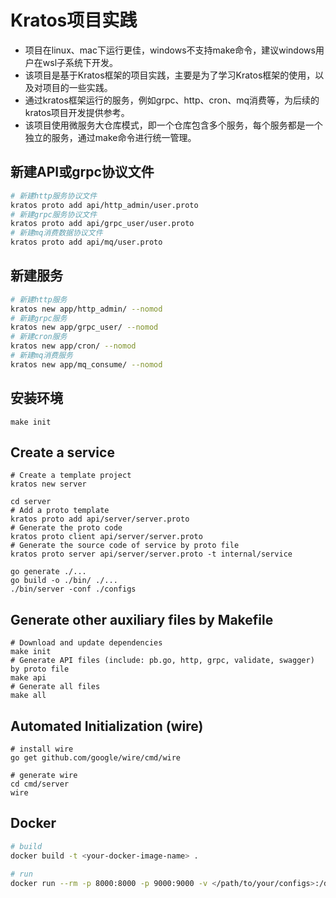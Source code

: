 # Kratos项目实践

- 项目在linux、mac下运行更佳，windows不支持make命令，建议windows用户在wsl子系统下开发。
- 该项目是基于Kratos框架的项目实践，主要是为了学习Kratos框架的使用，以及对项目的一些实践。
- 通过kratos框架运行的服务，例如grpc、http、cron、mq消费等，为后续的kratos项目开发提供参考。
- 该项目使用微服务大仓库模式，即一个仓库包含多个服务，每个服务都是一个独立的服务，通过make命令进行统一管理。

## 新建API或grpc协议文件
```bash
# 新建http服务协议文件
kratos proto add api/http_admin/user.proto
# 新建grpc服务协议文件
kratos proto add api/grpc_user/user.proto
# 新建mq消费数据协议文件
kratos proto add api/mq/user.proto
```

## 新建服务
```bash
# 新建http服务
kratos new app/http_admin/ --nomod
# 新建grpc服务
kratos new app/grpc_user/ --nomod
# 新建cron服务
kratos new app/cron/ --nomod
# 新建mq消费服务
kratos new app/mq_consume/ --nomod
```

## 安装环境
```
make init
```
## Create a service
```
# Create a template project
kratos new server

cd server
# Add a proto template
kratos proto add api/server/server.proto
# Generate the proto code
kratos proto client api/server/server.proto
# Generate the source code of service by proto file
kratos proto server api/server/server.proto -t internal/service

go generate ./...
go build -o ./bin/ ./...
./bin/server -conf ./configs
```
## Generate other auxiliary files by Makefile
```
# Download and update dependencies
make init
# Generate API files (include: pb.go, http, grpc, validate, swagger) by proto file
make api
# Generate all files
make all
```

## Automated Initialization (wire)
```
# install wire
go get github.com/google/wire/cmd/wire

# generate wire
cd cmd/server
wire
```

## Docker
```bash
# build
docker build -t <your-docker-image-name> .

# run
docker run --rm -p 8000:8000 -p 9000:9000 -v </path/to/your/configs>:/data/conf <your-docker-image-name>
```